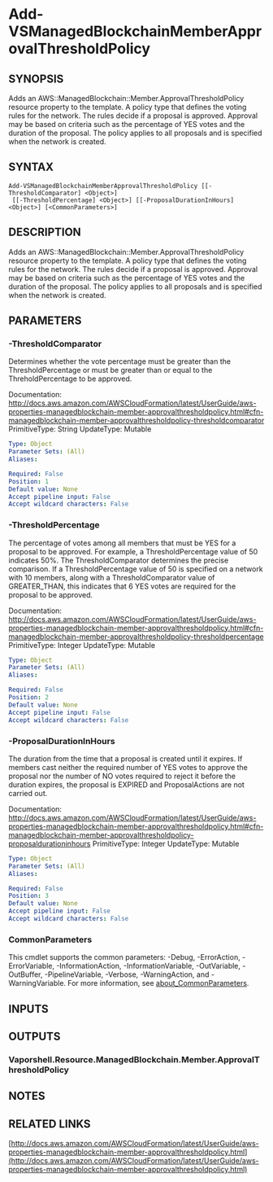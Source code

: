 # Add-VSManagedBlockchainMemberApprovalThresholdPolicy

## SYNOPSIS
Adds an AWS::ManagedBlockchain::Member.ApprovalThresholdPolicy resource property to the template.
A policy type that defines the voting rules for the network.
The rules decide if a proposal is approved.
Approval may be based on criteria such as the percentage of YES votes and the duration of the proposal.
The policy applies to all proposals and is specified when the network is created.

## SYNTAX

```
Add-VSManagedBlockchainMemberApprovalThresholdPolicy [[-ThresholdComparator] <Object>]
 [[-ThresholdPercentage] <Object>] [[-ProposalDurationInHours] <Object>] [<CommonParameters>]
```

## DESCRIPTION
Adds an AWS::ManagedBlockchain::Member.ApprovalThresholdPolicy resource property to the template.
A policy type that defines the voting rules for the network.
The rules decide if a proposal is approved.
Approval may be based on criteria such as the percentage of YES votes and the duration of the proposal.
The policy applies to all proposals and is specified when the network is created.

## PARAMETERS

### -ThresholdComparator
Determines whether the vote percentage must be greater than the ThresholdPercentage or must be greater than or equal to the ThreholdPercentage to be approved.

Documentation: http://docs.aws.amazon.com/AWSCloudFormation/latest/UserGuide/aws-properties-managedblockchain-member-approvalthresholdpolicy.html#cfn-managedblockchain-member-approvalthresholdpolicy-thresholdcomparator
PrimitiveType: String
UpdateType: Mutable

```yaml
Type: Object
Parameter Sets: (All)
Aliases:

Required: False
Position: 1
Default value: None
Accept pipeline input: False
Accept wildcard characters: False
```

### -ThresholdPercentage
The percentage of votes among all members that must be YES for a proposal to be approved.
For example, a ThresholdPercentage value of 50 indicates 50%.
The ThresholdComparator determines the precise comparison.
If a ThresholdPercentage value of 50 is specified on a network with 10 members, along with a ThresholdComparator value of GREATER_THAN, this indicates that 6 YES votes are required for the proposal to be approved.

Documentation: http://docs.aws.amazon.com/AWSCloudFormation/latest/UserGuide/aws-properties-managedblockchain-member-approvalthresholdpolicy.html#cfn-managedblockchain-member-approvalthresholdpolicy-thresholdpercentage
PrimitiveType: Integer
UpdateType: Mutable

```yaml
Type: Object
Parameter Sets: (All)
Aliases:

Required: False
Position: 2
Default value: None
Accept pipeline input: False
Accept wildcard characters: False
```

### -ProposalDurationInHours
The duration from the time that a proposal is created until it expires.
If members cast neither the required number of YES votes to approve the proposal nor the number of NO votes required to reject it before the duration expires, the proposal is EXPIRED and ProposalActions are not carried out.

Documentation: http://docs.aws.amazon.com/AWSCloudFormation/latest/UserGuide/aws-properties-managedblockchain-member-approvalthresholdpolicy.html#cfn-managedblockchain-member-approvalthresholdpolicy-proposaldurationinhours
PrimitiveType: Integer
UpdateType: Mutable

```yaml
Type: Object
Parameter Sets: (All)
Aliases:

Required: False
Position: 3
Default value: None
Accept pipeline input: False
Accept wildcard characters: False
```

### CommonParameters
This cmdlet supports the common parameters: -Debug, -ErrorAction, -ErrorVariable, -InformationAction, -InformationVariable, -OutVariable, -OutBuffer, -PipelineVariable, -Verbose, -WarningAction, and -WarningVariable. For more information, see [about_CommonParameters](http://go.microsoft.com/fwlink/?LinkID=113216).

## INPUTS

## OUTPUTS

### Vaporshell.Resource.ManagedBlockchain.Member.ApprovalThresholdPolicy
## NOTES

## RELATED LINKS

[http://docs.aws.amazon.com/AWSCloudFormation/latest/UserGuide/aws-properties-managedblockchain-member-approvalthresholdpolicy.html](http://docs.aws.amazon.com/AWSCloudFormation/latest/UserGuide/aws-properties-managedblockchain-member-approvalthresholdpolicy.html)

